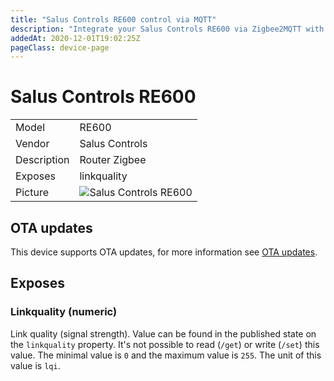 ```yaml
---
title: "Salus Controls RE600 control via MQTT"
description: "Integrate your Salus Controls RE600 via Zigbee2MQTT with whatever smart home infrastructure you are using without the vendors bridge or gateway."
addedAt: 2020-12-01T19:02:25Z
pageClass: device-page
---
```


<!-- !!!! -->
<!-- ATTENTION: This file is auto-generated through docgen! -->
<!-- You can only edit the "## Notes"-Section till next h1 (#) or h2 heading (##). -->
<!-- Do NOT use h1 or h2 heading within "## Notes"-Section. -->
<!-- !!!! -->

# Salus Controls RE600

|     |     |
|-----|-----|
| Model | RE600  |
| Vendor  | Salus Controls  |
| Description | Router Zigbee |
| Exposes | linkquality |
| Picture | ![Salus Controls RE600](https://www.zigbee2mqtt.io/images/devices/RE600.jpg) |


<!-- Notes BEGIN: You can edit here. Add "## Notes" headline if not already present. -->



<!-- Notes END: Do not edit below this line -->

## OTA updates
This device supports OTA updates, for more information see [OTA updates](../guide/usage/ota_updates.md).


## Exposes

### Linkquality (numeric)
Link quality (signal strength).
Value can be found in the published state on the `linkquality` property.
It's not possible to read (`/get`) or write (`/set`) this value.
The minimal value is `0` and the maximum value is `255`.
The unit of this value is `lqi`.

